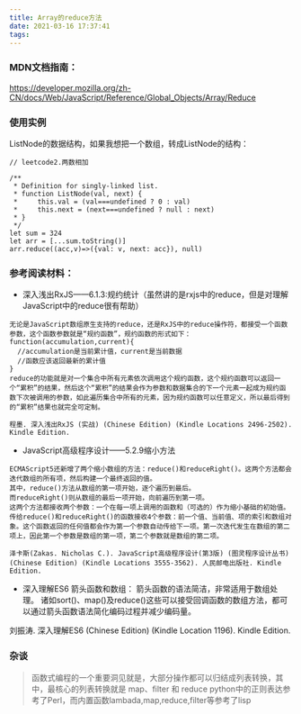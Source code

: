 ```yaml
---
title: Array的reduce方法
date: 2021-03-16 17:37:41
tags:
---
```

### MDN文档指南：
https://developer.mozilla.org/zh-CN/docs/Web/JavaScript/Reference/Global_Objects/Array/Reduce

### 使用实例
ListNode的数据结构，如果我想把一个数组，转成ListNode的结构：
```
// leetcode2.两数相加

/**
 * Definition for singly-linked list.
 * function ListNode(val, next) {
 *     this.val = (val===undefined ? 0 : val)
 *     this.next = (next===undefined ? null : next)
 * }
 */
let sum = 324
let arr = [...sum.toString()]
arr.reduce((acc,v)=>({val: v, next: acc}), null)
```
### 参考阅读材料：
- 深入浅出RxJS——6.1.3:规约统计（虽然讲的是rxjs中的reduce，但是对理解JavaScript中的reduce很有帮助）
```
无论是JavaScript数组原生支持的reduce，还是RxJS中的reduce操作符，都接受一个函数参数，这个函数参数就是“规约函数”，规约函数的形式如下：
function(accumulation,current){
  //accumulation是当前累计值，current是当前数据
  //函数应该返回最新的累计值
}
reduce的功能就是对一个集合中所有元素依次调用这个规约函数，这个规约函数可以返回一个“累积”的结果，然后这个“累积”的结果会作为参数和数据集合的下一个元素一起成为规约函数下次被调用的参数，如此遍历集合中所有的元素，因为规约函数可以任意定义，所以最后得到的“累积”结果也就完全可定制。

程墨. 深入浅出RxJS (实战) (Chinese Edition) (Kindle Locations 2496-2502). Kindle Edition. 
```

- JavaScript高级程序设计——5.2.9缩小方法
```
ECMAScript5还新增了两个缩小数组的方法：reduce()和reduceRight()。这两个方法都会迭代数组的所有项，然后构建一个最终返回的值。
其中，reduce()方法从数组的第一项开始，逐个遍历到最后。
而reduceRight()则从数组的最后一项开始，向前遍历到第一项。
这两个方法都接收两个参数：一个在每一项上调用的函数和（可选的）作为缩小基础的初始值。
传给reduce()和reduceRight()的函数接收4个参数：前一个值、当前值、项的索引和数组对象。这个函数返回的任何值都会作为第一个参数自动传给下一项。第一次迭代发生在数组的第二项上，因此第一个参数是数组的第一项，第二个参数就是数组的第二项。

泽卡斯(Zakas. Nicholas C.). JavaScript高级程序设计(第3版) (图灵程序设计丛书) (Chinese Edition) (Kindle Locations 3555-3562). 人民邮电出版社. Kindle Edition. 
```

- 深入理解ES6
箭头函数和数组：
箭头函数的语法简洁，非常适用于数组处理。
诸如sort()、map()及reduce()这些可以接受回调函数的数组方法，都可以通过箭头函数语法简化编码过程并减少编码量。

刘振涛. 深入理解ES6 (Chinese Edition) (Kindle Location 1196). Kindle Edition. 


### 杂谈 

> 函数式编程的一个重要洞见就是，大部分操作都可以归结成列表转换，其中，最核心的列表转换就是 map、filter 和 reduce
> python中的正则表达参考了Perl，而内置函数lambada,map,reduce,filter等参考了lisp